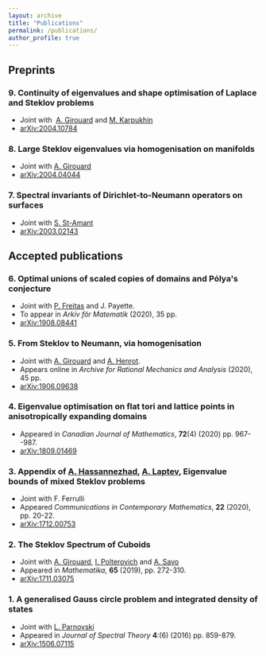 ```yaml
---
layout: archive
title: "Publications"
permalink: /publications/
author_profile: true
---
```


## Preprints

### 9. Continuity of eigenvalues and shape optimisation of Laplace and Steklov problems
* Joint with  [A. Girouard](https://archimede.mat.ulaval.ca/agirouard/) and [M. Karpukhin](https://sites.google.com/view/mkarpukh/home)
* [arXiv:2004.10784](https://arxiv.org/abs/2004.10784)

### 8. Large Steklov eigenvalues via homogenisation on manifolds
* Joint with [A. Girouard](https://archimede.mat.ulaval.ca/agirouard/)
* [arXiv:2004.04044](https://arxiv.org/abs/2004.04044)

###  7. Spectral invariants of Dirichlet-to-Neumann operators on surfaces
* Joint with [S. St-Amant](https://www.simonstamant.com/recherche.html)
* [arXiv:2003.02143](https://arxiv.org/abs/2003.02143)

## Accepted publications

###  6. Optimal unions of scaled copies of domains and Pólya's conjecture
* Joint with [P. Freitas](https://www.math.tecnico.ulisboa.pt/~pfreitas/) and J. Payette.
* To appear in *Arkiv för Matematik* (2020), 35 pp.
* [arXiv:1908.08441](https://arxiv.org/abs/1908.08441)

###  5. From Steklov to Neumann, via homogenisation 
* Joint with [A. Girouard](https://archimede.mat.ulaval.ca/agirouard/) and [A. Henrot](http://www.iecl.univ-lorraine.fr/~Antoine.Henrot/).
* Appears online in *Archive for Rational Mechanics and Analysis* (2020), 45 pp.
* [arXiv:1906.09638](https://arxiv.org/abs/1906.09638)

###  4. Eigenvalue optimisation on flat tori and lattice points in anisotropically expanding domains
* Appeared in *Canadian Journal of Mathematics*, **72**(4) (2020) pp. 967--987.
* [arXiv:1809.01469](https://arxiv.org/abs/1809.01469)

### 3. Appendix of [A. Hassannezhad](https://asmahassannezhad.wordpress.com/), [A. Laptev](http://wwwf.imperial.ac.uk/~alaptev/), Eigenvalue bounds of mixed Steklov problems
* Joint with F. Ferrulli
* Appeared *Communications in Contemporary Mathematics*, **22** (2020), pp. 20-22.
* [arXiv:1712.00753](https://arxiv.org/abs/1712.00753)

### 2. The Steklov Spectrum of Cuboids
* Joint with [A. Girouard](https://archimede.mat.ulaval.ca/agirouard/), [I. Polterovich](https://dms.umontreal.ca/~iossif/) and [A. Savo](http://www.dmmm.uniroma1.it/~alessandro.savo/)
* Appeared in *Mathematika*, **65** (2019), pp. 272-310.
* [arXiv:1711.03075](https://arxiv.org/abs/1711.03075)

### 1. A generalised Gauss circle problem and integrated density of states
* Joint with [L. Parnovski](http://www.homepages.ucl.ac.uk/~ucahlep/)
* Appeared in *Journal of Spectral Theory* **4**:(6) (2016) pp. 859-879.
* [arXiv:1506.07115](https://arxiv.org/abs/1506.07115)
